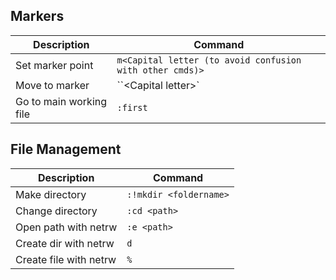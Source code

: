 


## Markers

| Description				| Command								|
|---------------------------------------|-----------------------------------------------------------------------|
| Set marker point 			| `m<Capital letter (to avoid confusion with other cmds)>`								|
| Move to marker 	| ``<Capital letter\>`	|
| Go to main working file 	| `:first`	|

## File Management

| Description				| Command								|
|---------------------------------------|-----------------------------------------------------------------------|
| Make directory 			| `:!mkdir <foldername>`								|
| Change directory 	| `:cd <path>`	|
| Open path with netrw 	| `:e <path>`	|
| Create dir with netrw 	| `d`	|
| Create file with netrw 	| `%`	|
